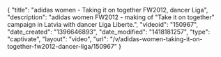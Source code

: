 {
    "title": "adidas women - Taking it on together FW2012, dancer Liga",
    "description": "adidas women FW2012 - making of \"Take it on together\" campaign in Latvia with dancer Liga Liberte.",
    "videoid": "150967",
    "date_created": "1396646893",
    "date_modified": "1418181257",
    "type": "captivate",
    "layout": "video",
    "url": "\/v\/adidas-women-taking-it-on-together-fw2012-dancer-liga\/150967"
}
